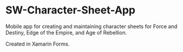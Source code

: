 # SW-Character-Sheet-App

Mobile app for creating and maintaining character sheets for Force and Destiny, Edge of the Empire, and Age of Rebellion.

Created in Xamarin Forms.
